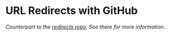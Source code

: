 # URL Redirects with GitHub

_Counterpart to the [redirects repo](../../../redirects)._
_See there for more information._
